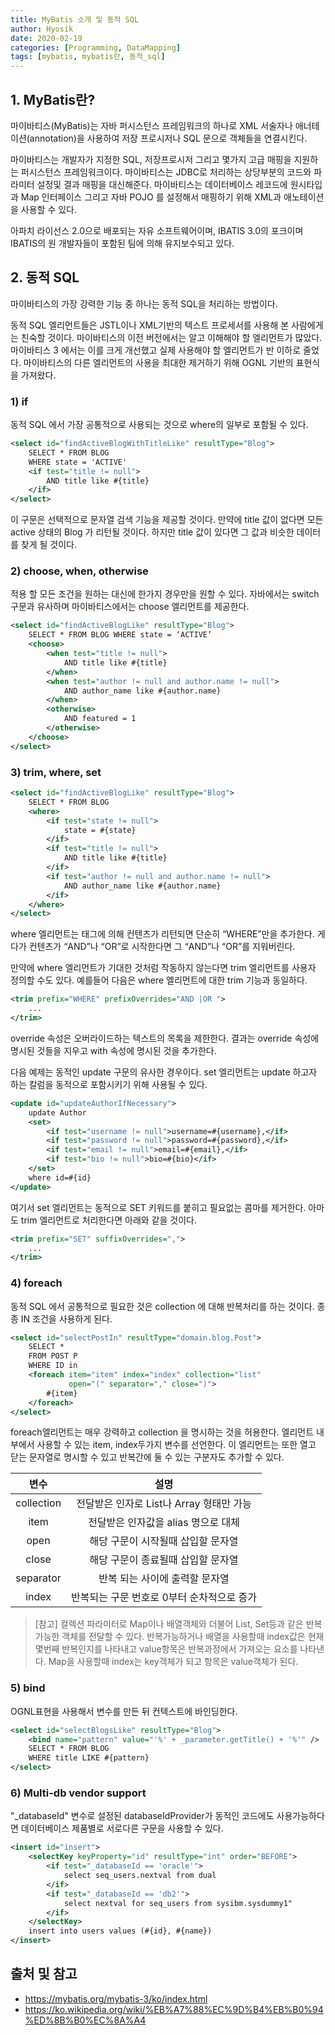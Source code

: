 ```yaml
---
title: MyBatis 소개 및 동적 SQL
author: Hyosik
date: 2020-02-19
categories: [Programming, DataMapping]
tags: [mybatis, mybatis란, 동적_sql]
---
```


## 1. MyBatis란?
마이바티스(MyBatis)는 자바 퍼시스턴스 프레임워크의 하나로 XML 서술자나 애너테이션(annotation)을 사용하여 저장 프로시저나 SQL 문으로 객체들을 연결시킨다.

마이바티스는 개발자가 지정한 SQL, 저장프로시저 그리고 몇가지 고급 매핑을 지원하는 퍼시스턴스 프레임워크이다. 마이바티스는 JDBC로 처리하는 상당부분의 코드와 파라미터 설정및 결과 매핑을 대신해준다. 마이바티스는 데이터베이스 레코드에 원시타입과 Map 인터페이스 그리고 자바 POJO 를 설정해서 매핑하기 위해 XML과 애노테이션을 사용할 수 있다.

아파치 라이선스 2.0으로 배포되는 자유 소프트웨어이며, IBATIS 3.0의 포크이며 IBATIS의 원 개발자들이 포함된 팀에 의해 유지보수되고 있다.

## 2. 동적 SQL
마이바티스의 가장 강력한 기능 중 하나는 동적 SQL을 처리하는 방법이다.

동적 SQL 엘리먼트들은 JSTL이나 XML기반의 텍스트 프로세서를 사용해 본 사람에게는 친숙할 것이다. 마이바티스의 이전 버전에서는 알고 이해해야 할 엘리먼트가 많았다. 마이바티스 3 에서는 이를 크게 개선했고 실제 사용해야 할 엘리먼트가 반 이하로 줄었다. 마이바티스의 다른 엘리먼트의 사용을 최대한 제거하기 위해 OGNL 기반의 표현식을 가져왔다.

### 1) if

동적 SQL 에서 가장 공통적으로 사용되는 것으로 where의 일부로 포함될 수 있다.

```xml
<select id="findActiveBlogWithTitleLike" resultType="Blog">
    SELECT * FROM BLOG
    WHERE state = 'ACTIVE'
    <if test="title != null">
        AND title like #{title}
    </if>
</select>
```

이 구문은 선택적으로 문자열 검색 기능을 제공할 것이다. 만약에 title 값이 없다면 모든 active 상태의 Blog 가 리턴될 것이다. 하지만 title 값이 있다면 그 값과 비슷한 데이터를 찾게 될 것이다.

### 2) choose, when, otherwise

적용 할 모든 조건을 원하는 대신에 한가지 경우만을 원할 수 있다. 자바에서는 switch 구문과 유사하며 마이바티스에서는 choose 엘리먼트를 제공한다.

```xml
<select id="findActiveBlogLike" resultType="Blog">
    SELECT * FROM BLOG WHERE state = ‘ACTIVE’
    <choose>
        <when test="title != null">
            AND title like #{title}
        </when>
        <when test="author != null and author.name != null">
            AND author_name like #{author.name}
        </when>
        <otherwise>
            AND featured = 1
        </otherwise>
    </choose>
</select>
```

### 3) trim, where, set

```xml
<select id="findActiveBlogLike" resultType="Blog">
    SELECT * FROM BLOG
    <where>
        <if test="state != null">
            state = #{state}
        </if>
        <if test="title != null">
            AND title like #{title}
        </if>
        <if test="author != null and author.name != null">
            AND author_name like #{author.name}
        </if>
    </where>
</select>
```

where 엘리먼트는 태그에 의해 컨텐츠가 리턴되면 단순히 “WHERE”만을 추가한다. 게다가 컨텐츠가 “AND”나 “OR”로 시작한다면 그 “AND”나 “OR”를 지워버린다.

만약에 where 엘리먼트가 기대한 것처럼 작동하지 않는다면 trim 엘리먼트를 사용자 정의할 수도 있다. 예를들어 다음은 where 엘리먼트에 대한 trim 기능과 동일하다.

```xml
<trim prefix="WHERE" prefixOverrides="AND |OR ">
    ...
</trim>
```

override 속성은 오버라이드하는 텍스트의 목록을 제한한다. 결과는 override 속성에 명시된 것들을 지우고 with 속성에 명시된 것을 추가한다.

다음 예제는 동적인 update 구문의 유사한 경우이다. set 엘리먼트는 update 하고자 하는 칼럼을 동적으로 포함시키기 위해 사용될 수 있다.

```xml
<update id="updateAuthorIfNecessary">
    update Author
    <set>
        <if test="username != null">username=#{username},</if>
        <if test="password != null">password=#{password},</if>
        <if test="email != null">email=#{email},</if>
        <if test="bio != null">bio=#{bio}</if>
    </set>
    where id=#{id}
</update>
```

여기서 set 엘리먼트는 동적으로 SET 키워드를 붙히고 필요없는 콤마를 제거한다. 아마도 trim 엘리먼트로 처리한다면 아래와 같을 것이다.

```xml
<trim prefix="SET" suffixOverrides=",">
    ...
</trim>
```

### 4) foreach

동적 SQL 에서 공통적으로 필요한 것은 collection 에 대해 반복처리를 하는 것이다. 종종 IN 조건을 사용하게 된다.

```xml
<select id="selectPostIn" resultType="domain.blog.Post">
    SELECT *
    FROM POST P
    WHERE ID in
    <foreach item="item" index="index" collection="list"
             open="(" separator="," close=")">
        #{item}
    </foreach>
</select>
```

foreach엘리먼트는 매우 강력하고 collection 을 명시하는 것을 허용한다. 엘리먼트 내부에서 사용할 수 있는 item, index두가지 변수를 선언한다. 이 엘리먼트는 또한 열고 닫는 문자열로 명시할 수 있고 반복간에 둘 수 있는 구분자도 추가할 수 있다.

| 변수 | 설명 |
|:-----:|:-----:|
|collection | 전달받은 인자로 List나 Array 형태만 가능|
|item | 전달받은 인자값을 alias 명으로 대체|
|open | 해당 구문이 시작될때 삽입할 문자열|
|close | 해당 구문이 종료될때 삽입할 문자열|
|separator | 반복 되는 사이에 출력할 문자열|
|index | 반복되는 구문 번호로 0부터 순차적으로 증가|

> [참고] 컬렉션 파라미터로 Map이나 배열객체와 더불어 List, Set등과 같은 반복가능한 객체를 전달할 수 있다. 반복가능하거나 배열을 사용할때 index값은 현재 몇번째 반복인지를 나타내고 value항목은 반복과정에서 가져오는 요소를 나타낸다. Map을 사용할때 index는 key객체가 되고 항목은 value객체가 된다.

### 5) bind

OGNL표현을 사용해서 변수를 만든 뒤 컨텍스트에 바인딩한다.

```xml
<select id="selectBlogsLike" resultType="Blog">
    <bind name="pattern" value="'%' + _parameter.getTitle() + '%'" />
    SELECT * FROM BLOG
    WHERE title LIKE #{pattern}
</select>
```

### 6) Multi-db vendor support

"_databaseId" 변수로 설정된 databaseIdProvider가 동적인 코드에도 사용가능하다면 데이터베이스 제품별로 서로다른 구문을 사용할 수 있다.

```xml
<insert id="insert">
    <selectKey keyProperty="id" resultType="int" order="BEFORE">
        <if test="_databaseId == 'oracle'">
            select seq_users.nextval from dual
        </if>
        <if test="_databaseId == 'db2'">
            select nextval for seq_users from sysibm.sysdummy1"
        </if>
    </selectKey>
    insert into users values (#{id}, #{name})
</insert>
```

## 출처 및 참고
* <https://mybatis.org/mybatis-3/ko/index.html>
* <https://ko.wikipedia.org/wiki/%EB%A7%88%EC%9D%B4%EB%B0%94%ED%8B%B0%EC%8A%A4>
